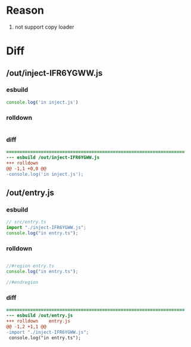 # Reason
1. not support copy loader
# Diff
## /out/inject-IFR6YGWW.js
### esbuild
```js
console.log('in inject.js')
```
### rolldown
```js

```
### diff
```diff
===================================================================
--- esbuild	/out/inject-IFR6YGWW.js
+++ rolldown	
@@ -1,1 +0,0 @@
-console.log('in inject.js');

```
## /out/entry.js
### esbuild
```js
// src/entry.ts
import "./inject-IFR6YGWW.js";
console.log("in entry.ts");
```
### rolldown
```js

//#region entry.ts
console.log("in entry.ts");

//#endregion

```
### diff
```diff
===================================================================
--- esbuild	/out/entry.js
+++ rolldown	entry.js
@@ -1,2 +1,1 @@
-import "./inject-IFR6YGWW.js";
 console.log("in entry.ts");

```